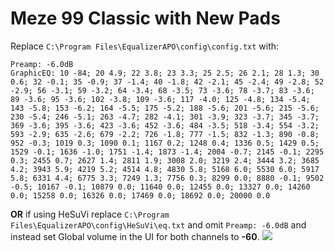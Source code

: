 # Meze 99 Classic with New Pads
Replace `C:\Program Files\EqualizerAPO\config\config.txt` with:
```
Preamp: -6.0dB
GraphicEQ: 10 -84; 20 4.9; 22 3.8; 23 3.3; 25 2.5; 26 2.1; 28 1.3; 30 0.6; 32 -0.1; 35 -0.9; 37 -1.4; 40 -1.8; 42 -2.1; 45 -2.4; 49 -2.8; 52 -2.9; 56 -3.1; 59 -3.2; 64 -3.4; 68 -3.5; 73 -3.6; 78 -3.7; 83 -3.6; 89 -3.6; 95 -3.6; 102 -3.8; 109 -3.6; 117 -4.0; 125 -4.8; 134 -5.4; 143 -5.8; 153 -6.2; 164 -5.5; 175 -5.2; 188 -5.6; 201 -5.6; 215 -5.6; 230 -5.4; 246 -5.1; 263 -4.7; 282 -4.1; 301 -3.9; 323 -3.7; 345 -3.7; 369 -3.6; 395 -3.6; 423 -3.6; 452 -3.6; 484 -3.5; 518 -3.4; 554 -3.2; 593 -2.9; 635 -2.6; 679 -2.2; 726 -1.8; 777 -1.5; 832 -1.3; 890 -0.8; 952 -0.3; 1019 0.3; 1090 0.1; 1167 0.2; 1248 0.4; 1336 0.5; 1429 0.5; 1529 -0.1; 1636 -1.0; 1751 -1.4; 1873 -1.4; 2004 -0.7; 2145 -0.1; 2295 0.3; 2455 0.7; 2627 1.4; 2811 1.9; 3008 2.0; 3219 2.4; 3444 3.2; 3685 4.2; 3943 5.9; 4219 5.2; 4514 4.8; 4830 5.8; 5168 6.0; 5530 6.0; 5917 5.8; 6331 4.4; 6775 3.3; 7249 1.3; 7756 0.3; 8299 0.0; 8880 -0.1; 9502 -0.5; 10167 -0.1; 10879 0.0; 11640 0.0; 12455 0.0; 13327 0.0; 14260 0.0; 15258 0.0; 16326 0.0; 17469 0.0; 18692 0.0; 20000 0.0
```
**OR** if using HeSuVi replace `C:\Program Files\EqualizerAPO\config\HeSuVi\eq.txt` and omit `Preamp: -6.0dB` and instead set Global volume in the UI for both channels to **-60**.
![](https://raw.githubusercontent.com/jaakkopasanen/AutoEq/master/results/Headphone.com/innerfidelity/onear/Meze%2099%20Classic%20with%20New%20Pads/Meze%2099%20Classic%20with%20New%20Pads.png)